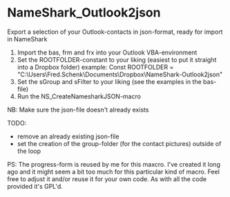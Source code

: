 # NameShark_Outlook2json
Export a selection of your Outlook-contacts in json-format, ready for import in NameShark

1. Import the bas, frm and frx into your Outlook VBA-environment
2. Set the ROOTFOLDER-constant to your liking (easiest to put it straight into a Dropbox folder)
  example: Const ROOTFOLDER = "C:\Users\Fred.Schenk\Documents\Dropbox\NameShark-Outlook2json\"
3. Set the sGroup and sFilter to your liking (see the examples in the bas-file)
4. Run the NS_CreateNamesharkJSON-macro

NB: Make sure the json-file doesn't already exists

TODO:
- remove an already existing json-file
- set the creation of the group-folder (for the contact pictures) outside of the loop

PS: The progress-form is reused by me for this maxcro. I've created it long ago and it
    might seem a bit too much for this particular kind of macro. Feel free to adjust it
    and/or reuse it for your own code. As with all the code provided it's GPL'd.
